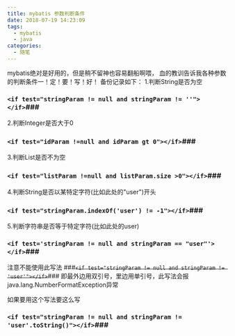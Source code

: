```yaml
---
title: mybatis 参数判断条件
date: 2018-07-19 14:23:09
tags:
  - mybatis
  - java
categories:
  - 随笔
---
```

mybatis绝对是好用的，但是稍不留神也容易翻船啊喂，
血的教训告诉我各种参数的判断条件一！定！要！写！好！
备份记录如下：
1.判断String是否为空
### `<if test="stringParam != null and stringParam != ''"></if>`### 
2.判断Integer是否大于0
### `<if test="idParam !=null and idParam gt 0"></if>`### 
3.判断List是否不为空
### `<if test="listParam !=null and listParam.size >0"></if>`### 
4.判断String是否以某特定字符(比如此处的"user")开头
### `<if test="stringParam.indexOf('user') != -1"></if>`### 
5.判断字符串是否等于特定字符(比如此处的user)
### `<if test='stringParam != null and stringParam == "user"'></if>`### 

注意不能使用此写法 
###~~`<if test="stringParam != null and stringParam != 'user'"></if>`~~###
 即最外边用双引号，里边用单引号，此写法会报java.lang.NumberFormatException异常

如果要用这个写法要这么写
### `<if test="stringParam != null and stringParam != 'user'.toString()"></if>`###